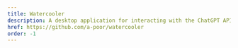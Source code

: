 ```yaml
---
title: Watercooler
description: A desktop application for interacting with the ChatGPT API, written with Rust, Tauri, React, and Mantine.
href: https://github.com/a-poor/watercooler
order: -1
---
```

